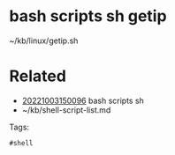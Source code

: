 # bash scripts sh getip
~/kb/linux/getip.sh

# Related

- [20221003150096](/zet/20221003150096/README.md) bash scripts sh
- ~/kb/shell-script-list.md

Tags:

    #shell 
